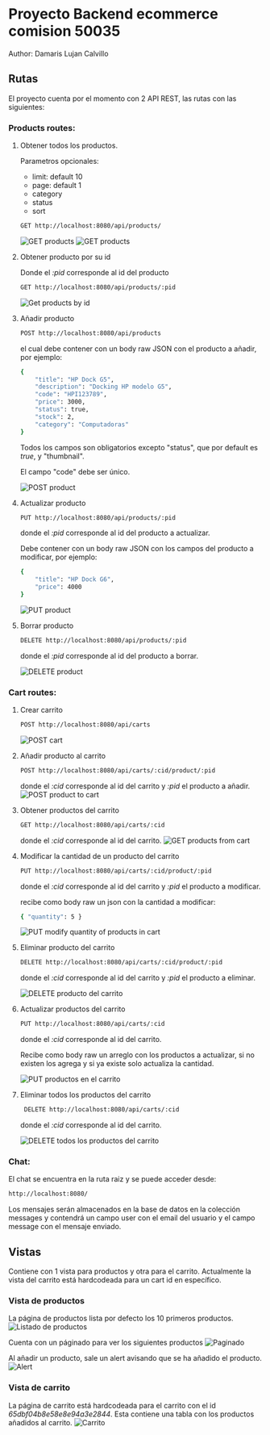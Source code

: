 # Proyecto Backend ecommerce comision 50035

Author: Damaris Lujan Calvillo

## Rutas

El proyecto cuenta por el momento con 2 API REST, las rutas con las siguientes:

### Products routes:

1.  Obtener todos los productos.

    Parametros opcionales:

    - limit: default 10
    - page: default 1
    - category
    - status
    - sort

    ```bash
    GET http://localhost:8080/api/products/
    ```

    ![GET products](https://res.cloudinary.com/doxztm7ed/image/upload/v1708964158/Backend/Readme/1_ilruir.png)
    ![GET products](https://res.cloudinary.com/doxztm7ed/image/upload/v1708964209/Backend/Readme/2_u2zauy.png)

2.  Obtener producto por su id

    Donde el _:pid_ corresponde al id del producto

    ```bash
    GET http://localhost:8080/api/products/:pid
    ```

    ![Get products by id](https://res.cloudinary.com/doxztm7ed/image/upload/v1708964657/Backend/Readme/3_y2dbzc.png)

3.  Añadir producto

    ```bash
    POST http://localhost:8080/api/products
    ```

    el cual debe contener con un body raw JSON con el producto a añadir, por ejemplo:

    ```bash
    {
        "title": "HP Dock G5",
        "description": "Docking HP modelo G5",
        "code": "HPI123789",
        "price": 3000,
        "status": true,
        "stock": 2,
        "category": "Computadoras"
    }
    ```

    Todos los campos son obligatorios excepto "status", que por default es _true_, y "thumbnail".

    El campo "code" debe ser único.

    ![POST product](https://res.cloudinary.com/doxztm7ed/image/upload/v1708964809/Backend/Readme/4_nrpnzo.png)

4.  Actualizar producto

    ```bash
    PUT http://localhost:8080/api/products/:pid
    ```

    donde el _:pid_ corresponde al id del producto a actualizar.

    Debe contener con un body raw JSON con los campos del producto a modificar, por ejemplo:

    ```bash
    {
        "title": "HP Dock G6",
        "price": 4000
    }
    ```

    ![PUT product](https://res.cloudinary.com/doxztm7ed/image/upload/v1708965458/Backend/Readme/5_myrjty.png)

5.  Borrar producto

    ```bash
    DELETE http://localhost:8080/api/products/:pid
    ```

    donde el _:pid_ corresponde al id del producto a borrar.

    ![DELETE product](https://res.cloudinary.com/doxztm7ed/image/upload/v1708965712/Backend/Readme/6_jraycq.png)

### Cart routes:

1. Crear carrito

   ```bash
   POST http://localhost:8080/api/carts
   ```

   ![POST cart](https://res.cloudinary.com/doxztm7ed/image/upload/v1708965788/Backend/Readme/7_vjnpy0.png)

2. Añadir producto al carrito

   ```bash
   POST http://localhost:8080/api/carts/:cid/product/:pid
   ```

   donde el _:cid_ corresponde al id del carrito y _:pid_ el producto a añadir.
   ![POST product to cart](https://res.cloudinary.com/doxztm7ed/image/upload/v1708966021/Backend/Readme/8_z5cdcv.png)

3. Obtener productos del carrito

   ```bash
   GET http://localhost:8080/api/carts/:cid
   ```

   donde el _:cid_ corresponde al id del carrito.
   ![GET products from cart](https://res.cloudinary.com/doxztm7ed/image/upload/v1708966097/Backend/Readme/9_cgzrfp.png)

4. Modificar la cantidad de un producto del carrito

   ```bash
   PUT http://localhost:8080/api/carts/:cid/product/:pid
   ```

   donde el _:cid_ corresponde al id del carrito y _:pid_ el producto a modificar.

   recibe como body raw un json con la cantidad a modificar:

   ```bash
   { "quantity": 5 }
   ```

   ![PUT modify quantity of products in cart](https://res.cloudinary.com/doxztm7ed/image/upload/v1708966356/Backend/Readme/10_pypmbq.png)

5. Eliminar producto del carrito

   ```bash
   DELETE http://localhost:8080/api/carts/:cid/product/:pid
   ```

   donde el _:cid_ corresponde al id del carrito y _:pid_ el producto a eliminar.

   ![DELETE producto del carrito](https://res.cloudinary.com/doxztm7ed/image/upload/v1708966586/Backend/Readme/11_apeu8m.png)

6. Actualizar productos del carrito

   ```bash
   PUT http://localhost:8080/api/carts/:cid
   ```

   donde el _:cid_ corresponde al id del carrito.

   Recibe como body raw un arreglo con los productos a actualizar, si no existen los agrega y si ya existe solo actualiza la cantidad.

   ![PUT productos en el carrito](https://res.cloudinary.com/doxztm7ed/image/upload/v1708966743/Backend/Readme/12_ysiybs.png)

7. Eliminar todos los productos del carrito

   ```bash
    DELETE http://localhost:8080/api/carts/:cid
   ```

   donde el _:cid_ corresponde al id del carrito.

   ![DELETE todos los productos del carrito](https://res.cloudinary.com/doxztm7ed/image/upload/v1708966844/Backend/Readme/13_rwouer.png)

### Chat:

El chat se encuentra en la ruta raiz y se puede acceder desde:

```bash
http://localhost:8080/
```

Los mensajes serán almacenados en la base de datos en la colección messages y contendrá un campo user con el email del usuario y el campo message con el mensaje enviado.

## Vistas

Contiene con 1 vista para productos y otra para el carrito. Actualmente la vista del carrito está hardcodeada para un cart id en específico.

### Vista de productos

La página de productos lista por defecto los 10 primeros productos.
![Listado de productos](https://res.cloudinary.com/doxztm7ed/image/upload/v1708967949/Backend/Readme/14_eycu9j.png)

Cuenta con un páginado para ver los siguientes productos
![Paginado](https://res.cloudinary.com/doxztm7ed/image/upload/v1708967949/Backend/Readme/15_gxtmmf.png)

Al añadir un producto, sale un alert avisando que se ha añadido el producto.
![Alert](https://res.cloudinary.com/doxztm7ed/image/upload/v1708967949/Backend/Readme/16_xqjfzj.png)

### Vista de carrito

La página de carrito está hardcodeada para el carrito con el id _65dbf04b8e58e8e94a3e2844_. Esta contiene una tabla con los productos añadidos al carrito.
![Carrito](https://res.cloudinary.com/doxztm7ed/image/upload/v1708967949/Backend/Readme/17_pgoted.png)
